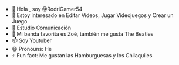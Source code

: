- 👋 Hola , soy  @RodriGamer54
- 👀 Estoy interesado en Editar Videos, Jugar Videojuegos y Crear un Juego 
- 🌱 Estudio Comunicación 
- 💞️ Mi banda favorita es Zoé, también me gusta The Beatles 
- 📫 Soy Youtuber
- 😄 Pronouns: He 
- ⚡ Fun fact: Me gustan las Hamburguesas y los Chilaquiles 



<!---
RodriGamer54/RodriGamer54 is a ✨ special ✨ repository because its `README.md` (this file) appears on your GitHub profile.
You can click the Preview link to take a look at your changes.
--->

